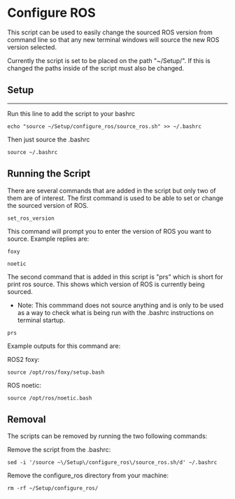 # Configure ROS
This script can be used to easily change the sourced ROS version from command line so that any new terminal windows will source the new ROS version selected.

Currently the script is set to be placed on the path "~/Setup/". If this is changed the paths inside of the script must also be changed.

## Setup
---
Run this line to add the script to your bashrc 
```
echo "source ~/Setup/configure_ros/source_ros.sh" >> ~/.bashrc
```

Then just source the .bashrc
``` 
source ~/.bashrc
```

## Running the Script
There are several commands that are added in the script but only two of them are of interest. The first command is used to be able to set or change the sourced version of ROS. 
```
set_ros_version
```
This command will prompt you to enter the version of ROS you want to source. Example replies are:
```
foxy
```
```
noetic
```
The second command that is added in this script is "prs" which is short for print ros source. This shows which version of ROS is currently being sourced.  
- Note: This commmand does not source anything and is only to be used as a way to check what is being run with the .bashrc instructions on terminal startup.
```
prs
```
Example outputs for this command are:

ROS2 foxy:
```
source /opt/ros/foxy/setup.bash
```

ROS noetic:
```
source /opt/ros/noetic.bash
```

## Removal
The scripts can be removed by running the two following commands:

Remove the script from the .bashrc:
```
sed -i '/source ~\/Setup\/configure_ros\/source_ros.sh/d' ~/.bashrc
```
Remove the configure_ros directory from your machine:
```
rm -rf ~/Setup/configure_ros/
```